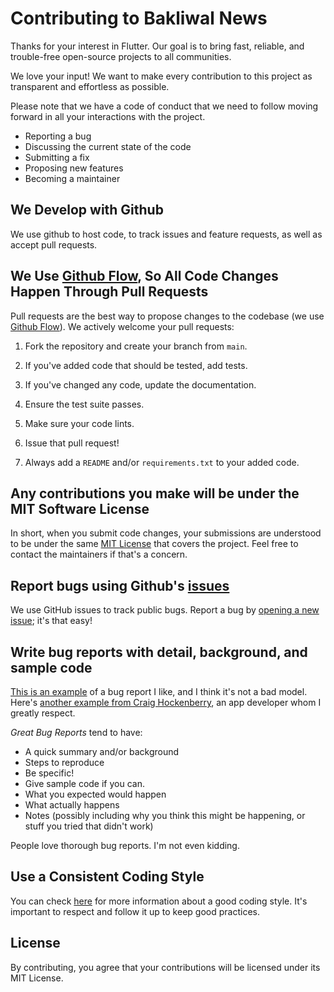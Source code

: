 # Contributing to Bakliwal News

Thanks for your interest in Flutter. Our goal is to bring fast, reliable, and trouble-free open-source projects to all communities.

We love your input! We want to make every contribution to this project as transparent and effortless as possible.

Please note that we have a code of conduct that we need to follow moving forward in all your interactions with the project.

- Reporting a bug
- Discussing the current state of the code
- Submitting a fix
- Proposing new features
- Becoming a maintainer

## We Develop with Github

We use github to host code, to track issues and feature requests, as well as accept pull requests.

## We Use [Github Flow](https://guides.github.com/introduction/flow/index.html), So All Code Changes Happen Through Pull Requests

Pull requests are the best way to propose changes to the codebase (we use [Github Flow](https://guides.github.com/introduction/flow/index.html)). We actively welcome your pull requests:

1. Fork the repository and create your branch from `main`.
2. If you've added code that should be tested, add tests.
3. If you've changed any code, update the documentation.
4. Ensure the test suite passes.
5. Make sure your code lints.
6. Issue that pull request!

7. Always add a `README` and/or `requirements.txt` to your added code.

## Any contributions you make will be under the MIT Software License

In short, when you submit code changes, your submissions are understood to be under the same [MIT License](http://choosealicense.com/licenses/mit/) that covers the project. Feel free to contact the maintainers if that's a concern.

## Report bugs using Github's [issues](https://github.com/OSPClub/Bakliwal-News/issues)

We use GitHub issues to track public bugs. Report a bug by [opening a new issue](https://github.com/OSPClub/Bakliwal-News/issues/new/choose); it's that easy!

## Write bug reports with detail, background, and sample code

[This is an example](http://stackoverflow.com/q/12488905/180626) of a bug report I like, and I think it's not a bad model. Here's [another example from Craig Hockenberry](http://www.openradar.me/11905408), an app developer whom I greatly respect.

_Great Bug Reports_ tend to have:

- A quick summary and/or background
- Steps to reproduce
- Be specific!
- Give sample code if you can.
- What you expected would happen
- What actually happens
- Notes (possibly including why you think this might be happening, or stuff you tried that didn't work)

People love thorough bug reports. I'm not even kidding.

## Use a Consistent Coding Style

You can check [here](https://github.com/flutter/flutter/wiki/Style-guide-for-Flutter-repo) for more information about a good coding style. It's important to respect and follow it up to keep good practices.

## License

By contributing, you agree that your contributions will be licensed under its MIT License.
